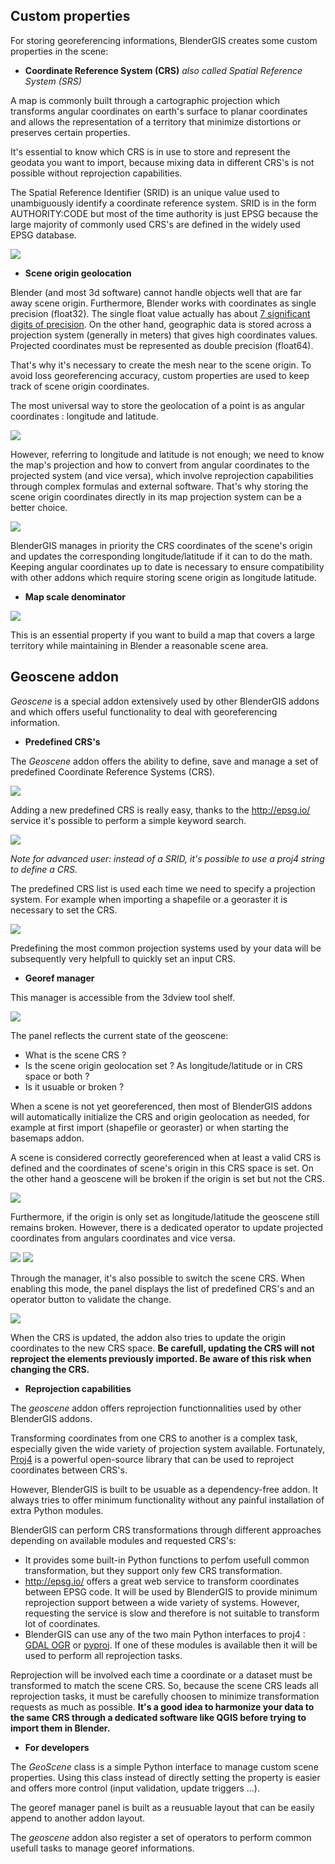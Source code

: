 ## Custom properties

For storing georeferencing informations, BlenderGIS creates some custom properties in the scene:

- **Coordinate Reference System (CRS)** *also called Spatial Reference System (SRS)*

A map is commonly built through a cartographic projection which transforms angular coordinates on earth's surface to planar coordinates and allows the representation of a territory that minimize distortions or preserves certain properties.

It's essential to know which CRS is in use to store and represent the geodata you want to import, because mixing data in different CRS's is not possible without reprojection capabilities.

The Spatial Reference Identifier (SRID) is an unique value used to unambiguously identify a coordinate reference system. SRID is in the form AUTHORITY:CODE but most of the time authority is just EPSG because the large majority of commonly used CRS's are defined in the widely used EPSG database.


![](https://raw.githubusercontent.com/wiki/domlysz/blenderGIS/images/geoscene_sk_srid.jpg)

- **Scene origin geolocation**

Blender (and most 3d software) cannot handle objects well that are far away scene origin. Furthermore, Blender works with coordinates as single precision (float32). The single float value actually has about [7 significant digits of precision](http://en.wikipedia.org/wiki/Floating_point#Internal_representation). On the other hand, geographic data is stored across a projection system (generally in meters) that gives high coordinates values. Projected coordinates must be represented as double precision (float64).

That's why it's necessary to create the mesh near to the scene origin. To avoid loss georeferencing accuracy, custom properties are used to keep track of scene origin coordinates.

The most universal way to store the geolocation of a point is as angular coordinates : longitude and latitude.

![](https://raw.githubusercontent.com/wiki/domlysz/blenderGIS/images/geoscene_sk_lonlat.jpg)

However, referring to longitude and latitude is not enough; we need to know the map's projection and how to convert from angular coordinates to the projected system (and vice versa), which involve reprojection capabilities through complex formulas and external software. That's why storing the scene origin coordinates directly in its map projection system can be a better choice.

![](https://raw.githubusercontent.com/wiki/domlysz/blenderGIS/images/geoscene_sk_xy.jpg)

BlenderGIS manages in priority the CRS coordinates of the scene's origin and updates the corresponding longitude/latitude if it can to do the math. Keeping angular coordinates up to date is necessary to ensure compatibility with other addons which require storing scene origin as longitude latitude.

- **Map scale denominator**

![](https://raw.githubusercontent.com/wiki/domlysz/blenderGIS/images/geoscene_sk_scale.jpg)

This is an essential property if you want to build a map that covers a large territory while maintaining in Blender a reasonable scene area.


## Geoscene addon

*Geoscene* is a special addon extensively used by other BlenderGIS addons and which offers useful functionality to deal with georeferencing information.


- **Predefined CRS's**

The *Geoscene* addon offers the ability to define, save and manage a set of predefined Coordinate Reference Systems (CRS).

![](https://raw.githubusercontent.com/wiki/domlysz/blenderGIS/images/geoscene_prefs.jpg)

Adding a new predefined CRS is really easy, thanks to the http://epsg.io/ service it's possible to perform a simple keyword search.

![](https://raw.githubusercontent.com/wiki/domlysz/blenderGIS/images/geoscene_add_predef_crs.jpg)

*Note for advanced user: instead of a SRID, it's possible to use a proj4 string to define a CRS.*

The predefined CRS list is used each time we need to specify a projection system. For example when importing a shapefile or a georaster it is necessary to set the CRS.

![](https://raw.githubusercontent.com/wiki/domlysz/blenderGIS/images/geoscene_predef_crs_example.jpg)

Predefining the most common projection systems used by your data will be subsequently very helpfull to quickly set an input CRS.

- **Georef manager**

This manager is accessible from the 3dview tool shelf.

![](https://raw.githubusercontent.com/wiki/domlysz/blenderGIS/images/geoscene_panel2.jpg)

The panel reflects the current state of the geoscene:
- What is the scene CRS ?
- Is the scene origin geolocation set ? As longitude/latitude or in CRS space or both ?
- Is it usuable or broken ?

When a scene is not yet georeferenced, then most of BlenderGIS addons will automatically initialize the CRS and origin geolocation as needed, for example at first import (shapefile or georaster) or when starting the basemaps addon.

A scene is considered correctly georeferenced when at least a valid CRS is defined and the coordinates of scene's origin in this CRS space is set. On the other hand a geoscene will be broken if the origin is set but not the CRS.

![](https://raw.githubusercontent.com/wiki/domlysz/blenderGIS/images/geoscene_broken.jpg)

Furthermore, if the origin is only set as longitude/latitude the geoscene still remains broken. However, there is a dedicated operator to update projected coordinates from angulars coordinates and vice versa.

![](https://raw.githubusercontent.com/wiki/domlysz/blenderGIS/images/geoscene_link_origin.jpg)
![](https://raw.githubusercontent.com/wiki/domlysz/blenderGIS/images/geoscene_link_origin2.jpg)


Through the manager, it's also possible to switch the scene CRS. When enabling this mode, the panel displays the list of predefined CRS's and an operator button to validate the change.

![](https://raw.githubusercontent.com/wiki/domlysz/blenderGIS/images/geoscene_set_crs.jpg)

When the CRS is updated, the addon also tries to update the origin coordinates to the new CRS space.
**Be carefull, updating the CRS will not reproject the elements previously imported. Be aware of this risk when changing the CRS.**

- **Reprojection capabilities**


The *geoscene* addon offers reprojection functionnalities used by other BlenderGIS addons.

Transforming coordinates from one CRS to another is a complex task, especially given the wide variety of projection system available. Fortunately, [Proj4](https://en.wikipedia.org/wiki/PROJ.4) is a powerful open-source library that can be used to reproject coordinates between CRS's.

However, BlenderGIS is built to be usuable as a dependency-free addon. It always tries to offer minimum functionality without any painful installation of extra Python modules.

BlenderGIS can perform CRS transformations through different approaches depending on available modules and requested CRS's:
- It provides some built-in Python functions to perfom usefull common transformation, but they support only few CRS transformation.
- http://epsg.io/ offers a great web service to transform coordinates between EPSG code. It will be used by BlenderGIS to provide minimum reprojection support between a wide variety of systems. However, requesting the service is slow and therefore is not suitable to transform lot of coordinates.
- BlenderGIS can use any of the two main Python interfaces to proj4 : [GDAL OGR](https://pypi.python.org/pypi/GDAL/) or [pyproj](https://pypi.python.org/pypi/pyproj?). If one of these modules is available then it will be used to perform all reprojection tasks.

Reprojection will be involved each time a coordinate or a dataset must be transformed to match the scene CRS. So, because the scene CRS leads all reprojection tasks, it must be carefully choosen to minimize transformation requests as much as possible. **It's a good idea to harmonize your data to the same CRS through a dedicated software like QGIS before trying to import them in Blender.**


- **For developers**

The *GeoScene* class is a simple Python interface to manage custom scene properties. Using this class instead of directly setting the property is easier and offers more control (input validation, update triggers ...).

The georef manager panel is built as a reusuable layout that can be easily append to another addon layout.

The *geoscene* addon also register a set of operators to perform common usefull tasks to manage georef informations.
